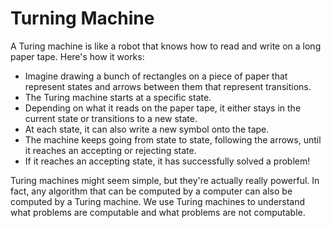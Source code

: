 # Turning Machine

A Turing machine is like a robot that knows how to read and write on a long paper tape. Here's how it works:

* Imagine drawing a bunch of rectangles on a piece of paper that represent states and arrows between them that represent transitions.
* The Turing machine starts at a specific state.
* Depending on what it reads on the paper tape, it either stays in the current state or transitions to a new state.
* At each state, it can also write a new symbol onto the tape.
* The machine keeps going from state to state, following the arrows, until it reaches an accepting or rejecting state.
* If it reaches an accepting state, it has successfully solved a problem!

Turing machines might seem simple, but they're actually really powerful. In fact, any algorithm that can be computed by a computer can also be computed by a Turing machine. We use Turing machines to understand what problems are computable and what problems are not computable.
